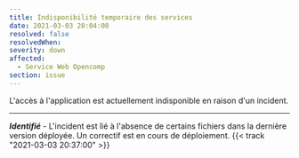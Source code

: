```yaml
---
title: Indisponibilité temporaire des services
date: 2021-03-03 20:04:00
resolved: false
resolvedWhen: 
severity: down
affected:
  - Service Web Opencomp
section: issue
---
```


L'accès à l'application est actuellement indisponible en raison d'un incident.   
   
---
   
***Identifié*** - L'incident est lié à l'absence de certains fichiers dans la dernière version déployée. Un correctif est en cours de déploiement.  {{< track "2021-03-03 20:37:00" >}}   
   
